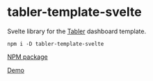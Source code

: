 # tabler-template-svelte

Svelte library for the [Tabler](https://github.com/tabler/tabler) dashboard template.

```
npm i -D tabler-template-svelte
```

[NPM package](https://www.npmjs.com/package/tabler-template-svelte)

[Demo](http://magnum.9-dev.com/tabler)
